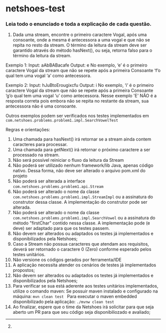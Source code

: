 # netshoes-test
### Leia todo o enunciado e toda a explicação de cada questão.


1. Dada uma stream, encontre o primeiro caractere Vogal, após uma consoante, onde a mesma é antecessora a uma vogal e que não se repita no resto da stream. 
O término da leitura da stream deve ser garantido através do método hasNext(), ou seja, retorna falso para o término da leitura da stream.

Exemplo 1:
Input:  aAbBABacafe
Output: e
No exemplo, ‘e’ é o primeiro caractere Vogal da stream que não se repete após a primeira Consoante ‘f’o qual tem uma vogal ‘a’ como antecessora.

Exemplo 2:
Input:  hJuBtoErougixcfu
Output: i
No exemplo, ‘i’ é o primeiro caractere Vogal da stream que não se repete após a primeira Consoante ‘g’o qual tem uma vogal ‘u’ como antecessora.
Nesse exemplo 'E' NÃO é a resposta correta pois embora não se repita no restante da stream, sua antecessora não é uma consoante.

Outros exemplos podem ser verificados nos testes implementados em ```com.netshoes.problems.problem1.impl.SearchVowelTest``` 

Regras e orientações:
1. Uma chamada para hasNext() irá retornar se a stream ainda contem caracteres para processar.
2. Uma chamada para getNext() irá retornar o próximo caractere a ser processado na stream.
3. Não será possível reiniciar o fluxo da leitura da Stream
4. Não poderá ser utilizado nenhum framework/lib Java, apenas código nativo. Dessa forma, não deve ser alterado o arquivo pom.xml do projeto
5. Não poderá ser alterada a interface ```com.netshoes.problems.problem1.api.Stream```
6. Não poderá ser alterado o nome da classe ```com.netshoes.problems.problem1.impl.StreamImpl``` ou a assinatura do construtor dessa classe. A implementação do construtor pode ser alterada.
7. Não poderá ser alterado o nome da classe ```com.netshoes.problems.problem1.impl.SearchVowel``` ou a assinatura do método "firstChar" contido nessa classe. A implementação pode (e deve) ser adaptado para que os testes passem.
8. Não devem ser alterados ou adaptados os testes já implementados e disponibilizados pela Netshoes;
9. Caso a Stream não possua caracteres que atendam aos requisitos, deverá ser retornado o caractere 0 (Zero) conforme esperado pelos testes unitários.
10. Não versione os códigos gerados por ferramenta/IDE
11. A aplicação necessita atender os cenários de testes já implementados propostos;
12. Não devem ser alterados ou adaptados os testes já implementados e disponibilizados pela Netshoes;
13. Para verificar se sua está aderente aos testes unitários implementados, utilize o comando maven:
    Se possuir maven instalado e configurado na máquina:
    ```mvn clean test ```
    Para executar o maven embedded disponibilizado pela aplicação:
     ```./mvnw clean test ```
14. Ao finalizar, espere que o time da Netshoes irá solicitar para que seja aberto um PR para que seu código seja disponibiliozado e avaliado;

----------
2. 